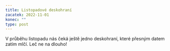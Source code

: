 ```yaml
---
title: Listopadové deskohraní
zacatek: 2022-11-01
konec: ""
type: post
---
```

V﻿ průběhu listopadu nás čeká ještě jedno deskohraní, které přesným datem zatím mlčí. Leč ne na dlouho!